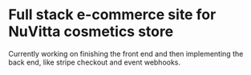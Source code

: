 # Full stack e-commerce site for NuVitta cosmetics store

Currently working on finishing the front end and then implementing the back end, like stripe checkout and event webhooks.
